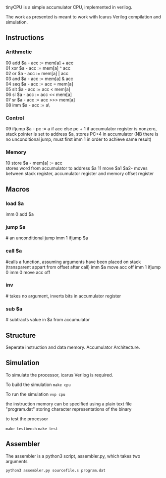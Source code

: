 tinyCPU is a simple accumulator CPU, implemented in verilog.

The work as presented is meant to work with Icarus Verilog compilation and simulation.

## Instructions
### Arithmetic
00 add \$a - acc := mem[a] + acc\
01 xor \$a - acc := mem[a] ^ acc\
02 or \$a - acc := mem[a] | acc\
03 and \$a - acc := mem[a] & acc\
04 seq \$a - acc := acc = mem[a]\
05 slt \$a - acc := acc < mem[a]\
06 sl \$a - acc := acc << mem[a]\
07 sr \$a - acc := acc >>> mem[a]\
08 imm \$a - acc := a\
### Control
09 ifjump \$a - pc := a if acc else pc + 1
if accumulator register is nonzero, stack pointer is set to address \$a, stores PC+4 in accumulator (NB there is no unconditional jump, must first imm 1 in order to achieve same result)
### Memory
10 store \$a - mem[a] := acc\
 stores word from accumulator to address \$a
11 move \$a1 \$a2- moves between stack register, accumulator register and memory offset register

## Macros
### load \$a
imm 0
add $a
### jump \$a
\# an unconditional jump
imm 1
ifjump \$a
### call \$a 
\#calls a function, assuming arguments have been placed on stack (transparent appart from offset after call)
imm \$a
move acc off
imm 1
ifjump 0
imm 0
move acc off
### inv
\# takes no argument, inverts bits in accumulator register
### sub \$a
\# subtracts value in $a from accumulator

## Structure

Seperate instruction and data memory.
Accumulator Architecture.

## Simulation
To simulate the processor, icarus Verilog is required.

To build the simulation
`make cpu`

To run the simulation
`vvp cpu`

the instruction memory can be specified using a plain text file "program.dat" storing character representations of the binary

to test the processor

`make testbench`
`make test`

## Assembler

The assembler is a python3 script, assembler.py, which takes two arguments

`python3 assembler.py sourcefile.s program.dat`
